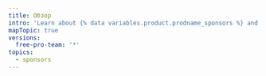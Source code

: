 ```yaml
---
title: Обзор
intro: 'Learn about {% data variables.product.prodname_sponsors %} and how you can get involved as a sponsor or open source contributor.'
mapTopic: true
versions:
  free-pro-team: '*'
topics:
  - sponsors
---
```


